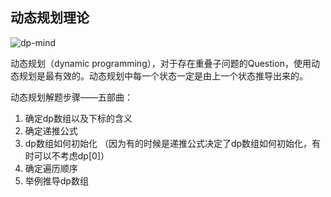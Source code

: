 ## 动态规划理论

![dp-mind](https://code-thinking.cdn.bcebos.com/pics/%E5%8A%A8%E6%80%81%E8%A7%84%E5%88%92-%E6%80%BB%E7%BB%93%E5%A4%A7%E7%BA%B21.jpg)



动态规划（dynamic programming），对于存在重叠子问题的Question，使用动态规划是最有效的。动态规划中每一个状态一定是由上一个状态推导出来的。

动态规划解题步骤——五部曲：

1. 确定dp数组以及下标的含义
2. 确定递推公式
3. dp数组如何初始化 （因为有的时候是递推公式决定了dp数组如何初始化，有时可以不考虑dp[0]）
4. 确定遍历顺序
5. 举例推导dp数组



